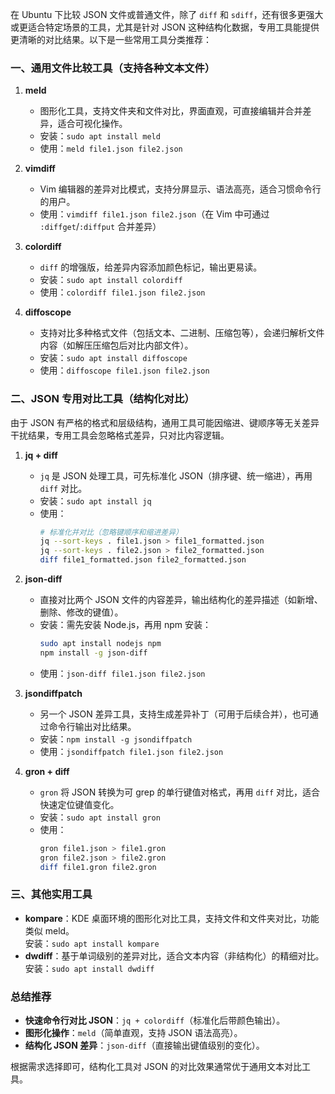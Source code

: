 在 Ubuntu 下比较 JSON 文件或普通文件，除了 `diff` 和 `sdiff`，还有很多更强大或更适合特定场景的工具，尤其是针对 JSON 这种结构化数据，专用工具能提供更清晰的对比结果。以下是一些常用工具分类推荐：

### **一、通用文件比较工具（支持各种文本文件）**

1. **meld**
   - 图形化工具，支持文件夹和文件对比，界面直观，可直接编辑并合并差异，适合可视化操作。
   - 安装：`sudo apt install meld`
   - 使用：`meld file1.json file2.json`

2. **vimdiff**
   - Vim 编辑器的差异对比模式，支持分屏显示、语法高亮，适合习惯命令行的用户。
   - 使用：`vimdiff file1.json file2.json`（在 Vim 中可通过 `:diffget`/`:diffput` 合并差异）

3. **colordiff**
   - `diff` 的增强版，给差异内容添加颜色标记，输出更易读。
   - 安装：`sudo apt install colordiff`
   - 使用：`colordiff file1.json file2.json`

4. **diffoscope**
   - 支持对比多种格式文件（包括文本、二进制、压缩包等），会递归解析文件内容（如解压压缩包后对比内部文件）。
   - 安装：`sudo apt install diffoscope`
   - 使用：`diffoscope file1.json file2.json`

### **二、JSON 专用对比工具（结构化对比）**

由于 JSON 有严格的格式和层级结构，通用工具可能因缩进、键顺序等无关差异干扰结果，专用工具会忽略格式差异，只对比内容逻辑。

1. **jq + diff**
   - `jq` 是 JSON 处理工具，可先标准化 JSON（排序键、统一缩进），再用 `diff` 对比。
   - 安装：`sudo apt install jq`
   - 使用：
     ```bash
     # 标准化并对比（忽略键顺序和缩进差异）
     jq --sort-keys . file1.json > file1_formatted.json
     jq --sort-keys . file2.json > file2_formatted.json
     diff file1_formatted.json file2_formatted.json
     ```

2. **json-diff**
   - 直接对比两个 JSON 文件的内容差异，输出结构化的差异描述（如新增、删除、修改的键值）。
   - 安装：需先安装 Node.js，再用 npm 安装：
     ```bash
     sudo apt install nodejs npm
     npm install -g json-diff
     ```
   - 使用：`json-diff file1.json file2.json`

3. **jsondiffpatch**
   - 另一个 JSON 差异工具，支持生成差异补丁（可用于后续合并），也可通过命令行输出对比结果。
   - 安装：`npm install -g jsondiffpatch`
   - 使用：`jsondiffpatch file1.json file2.json`

4. **gron + diff**
   - `gron` 将 JSON 转换为可 grep 的单行键值对格式，再用 `diff` 对比，适合快速定位键值变化。
   - 安装：`sudo apt install gron`
   - 使用：
     ```bash
     gron file1.json > file1.gron
     gron file2.json > file2.gron
     diff file1.gron file2.gron
     ```

### **三、其他实用工具**

- **kompare**：KDE 桌面环境的图形化对比工具，支持文件和文件夹对比，功能类似 meld。  
  安装：`sudo apt install kompare`
- **dwdiff**：基于单词级别的差异对比，适合文本内容（非结构化）的精细对比。  
  安装：`sudo apt install dwdiff`

### **总结推荐**

- **快速命令行对比 JSON**：`jq + colordiff`（标准化后带颜色输出）。
- **图形化操作**：`meld`（简单直观，支持 JSON 语法高亮）。
- **结构化 JSON 差异**：`json-diff`（直接输出键值级别的变化）。

根据需求选择即可，结构化工具对 JSON 的对比效果通常优于通用文本对比工具。

